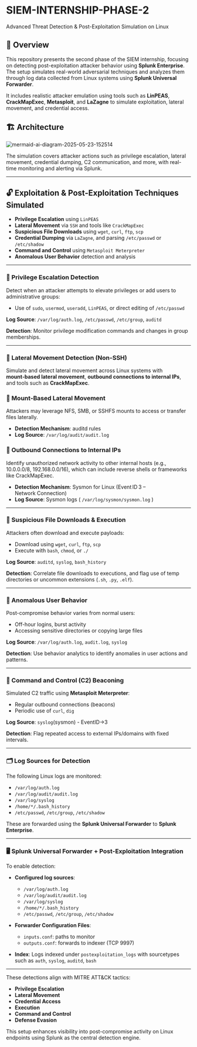 # SIEM-INTERNSHIP-PHASE-2
Advanced Threat Detection & Post-Exploitation Simulation on Linux

## 📌 Overview

This repository presents the second phase of the SIEM internship, focusing on detecting post-exploitation attacker behavior using **Splunk Enterprise**. The setup simulates real-world adversarial techniques and analyzes them through log data collected from Linux systems using **Splunk Universal Forwarder**.

It includes realistic attacker emulation using tools such as **LinPEAS**, **CrackMapExec**, **Metasploit**, and **LaZagne** to simulate exploitation, lateral movement, and credential access.

## 🏗️ Architecture

![mermaid-ai-diagram-2025-05-23-152514](https://github.com/user-attachments/assets/678abed8-b117-4735-9364-d7b530aadf61)


The simulation covers attacker actions such as privilege escalation, lateral movement, credential dumping, C2 communication, and more, with real-time monitoring and alerting via Splunk.

---

## 🔓 Exploitation & Post-Exploitation Techniques Simulated

- **Privilege Escalation** using `LinPEAS`
- **Lateral Movement** via `SSH` and tools like `CrackMapExec`
- **Suspicious File Downloads** using `wget`, `curl`, `ftp`, `scp`
- **Credential Dumping** via `LaZagne`, and parsing `/etc/passwd` or `/etc/shadow`
- **Command and Control** using `Metasploit Meterpreter`
- **Anomalous User Behavior** detection and analysis

---

### 🧍 Privilege Escalation Detection

Detect when an attacker attempts to elevate privileges or add users to administrative groups:
- Use of `sudo`, `usermod`, `useradd`, `LinPEAS`, or direct editing of `/etc/passwd`

**Log Source**: `/var/log/auth.log`, `/etc/passwd`, `/etc/group`, `auditd`

**Detection**: Monitor privilege modification commands and changes in group memberships.

---

### 🔄 Lateral Movement Detection (Non-SSH)

Simulate and detect lateral movement across Linux systems with **mount‑based lateral movement**, **outbound connections to internal IPs**, and tools such as **CrackMapExec**.

### 🚨 Mount‑Based Lateral Movement

Attackers may leverage NFS, SMB, or SSHFS mounts to access or transfer files laterally.

- **Detection Mechanism**: auditd rules  
- **Log Source**: `/var/log/audit/audit.log`

### 📡 Outbound Connections to Internal IPs

Identify unauthorized network activity to other internal hosts (e.g., 10.0.0.0/8, 192.168.0.0/16), which can include reverse shells or frameworks like CrackMapExec.

- **Detection Mechanism**: Sysmon for Linux (Event ID 3 – Network Connection)  
- **Log Source**: Sysmon logs ( `/var/log/sysmon/sysmon.log` )
  
---

### 🧪 Suspicious File Downloads & Execution

Attackers often download and execute payloads:
- Download using `wget`, `curl`, `ftp`, `scp`
- Execute with `bash`, `chmod`, or `./`

**Log Source**: `auditd`, `syslog`, `bash_history`

**Detection**: Correlate file downloads to executions, and flag use of temp directories or uncommon extensions (`.sh`, `.py`, `.elf`).

---

### 🧭 Anomalous User Behavior

Post-compromise behavior varies from normal users:
- Off-hour logins, burst activity
- Accessing sensitive directories or copying large files

**Log Source**: `/var/log/auth.log`, `audit.log`, `syslog`

**Detection**: Use behavior analytics to identify anomalies in user actions and patterns.

---

### 📡 Command and Control (C2) Beaconing

Simulated C2 traffic using **Metasploit Meterpreter**:
- Regular outbound connections (beacons) 
- Periodic use of `curl`, `dig`

**Log Source**:  `syslog`(sysmon) - EventID->3

**Detection**: Flag repeated access to external IPs/domains with fixed intervals.

---

### 🗂️ Log Sources for Detection

The following Linux logs are monitored:
- `/var/log/auth.log`
- `/var/log/audit/audit.log`
- `/var/log/syslog`
- `/home/*/.bash_history`
- `/etc/passwd`, `/etc/group`, `/etc/shadow`

These are forwarded using the **Splunk Universal Forwarder** to **Splunk Enterprise**.

---

### 🖥️ Splunk Universal Forwarder + Post-Exploitation Integration

To enable detection:

- **Configured log sources**:
  - `/var/log/auth.log`
  - `/var/log/audit/audit.log`
  - `/var/log/syslog`
  - `/home/*/.bash_history`
  - `/etc/passwd`, `/etc/group`, `/etc/shadow`

- **Forwarder Configuration Files**:
  - `inputs.conf`: paths to monitor
  - `outputs.conf`: forwards to indexer (TCP 9997)

- **Index**: Logs indexed under `postexploitation_logs` with sourcetypes such as `auth`, `syslog`, `auditd`, `bash`

---

These detections align with MITRE ATT&CK tactics:
- **Privilege Escalation**
- **Lateral Movement**
- **Credential Access**
- **Execution**
- **Command and Control**
- **Defense Evasion**

This setup enhances visibility into post-compromise activity on Linux endpoints using Splunk as the central detection engine.
